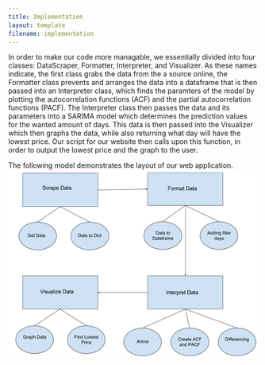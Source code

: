```yaml
---
title: Implementation
layout: template
filename: implementation
--- 
```

In order to make our code more managable, we essentially divided into four classes: DataScraper, Formatter, Interpreter, and Visualizer. As these names indicate, the first class grabs the data from the a source online, the Formatter class prevents and arranges the data into a dataframe that is then passed into an Interpreter class, which finds the paramters of the model by plotting the autocorrelation functions (ACF) and the partial autocorrelation functions (PACF). The Interpreter class then passes the data and its parameters into a SARIMA model which determines the prediction values for the wanted amount of days. This data is then passed into the Visualizer which then graphs the data, while also returning what day will have the lowest price. Our script for our website then calls upon this function, in order to output the lowest price and the graph to the user.

The following model demonstrates the layout of our web application. 
<img src = 'https://github.com/vickymmcd/AmazonSoftDesWarriors/blob/master/images/SoftDes_ImageClasses.PNG'>

